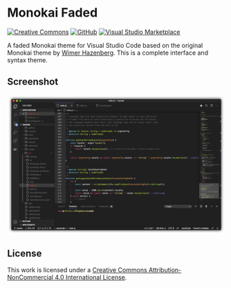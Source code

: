 # Monokai Faded

[![Creative Commons](https://flat.badgen.net/badge/license/CC-BY-NC-4.0/orange)](https://creativecommons.org/licenses/by-nc/4.0/)
[![GitHub](https://flat.badgen.net/github/release/dionmunk/vscode-theme-monokai-faded/)](https://github.com/dionmunk/vscode-theme-monokai-faded/releases)
[![Visual Studio Marketplace](https://vsmarketplacebadge.apphb.com/installs-short/dionmunk.theme-monokai-faded.svg?style=flat-square)](https://marketplace.visualstudio.com/items?itemName=dionmunk.theme-monokai-faded)

A faded Monokai theme for Visual Studio Code based on the original Monokai theme by [Wimer Hazenberg](https://monokai.nl/). This is a complete interface and syntax theme.

## Screenshot

![Monokai Faded Theme Demo](/screenshots/screenshot.png?raw=true "Monokai Faded Theme Demo")

## License

This work is licensed under a [Creative Commons Attribution-NonCommercial 4.0 International License](https://creativecommons.org/licenses/by-nc/4.0/).
